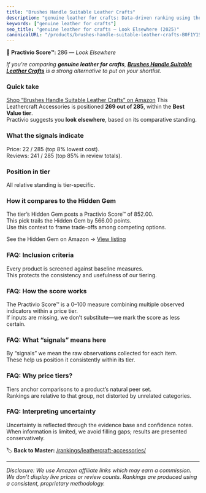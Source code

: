 ```yaml
---
title: "Brushes Handle Suitable Leather Crafts"
description: "genuine leather for crafts: Data-driven ranking using the Practivio Score™. Positioned by quality, value, demand, findability, momentum."
keywords: ["genuine leather for crafts"]
seo_title: "genuine leather for crafts — Look Elsewhere (2025)"
canonicalURL: "/products/brushes-handle-suitable-leather-crafts-B0F1Y1SJJH/"
---
```


**🚫 Practivio Score™:** 286 — _Look Elsewhere_


*If you're comparing **genuine leather for crafts**, **[Brushes Handle Suitable Leather Crafts](https://www.amazon.com/dp/B0F1Y1SJJH?tag=practivio-20)** is a strong alternative to put on your shortlist.*
### Quick take
[Shop “Brushes Handle Suitable Leather Crafts” on Amazon](https://www.amazon.com/dp/B0F1Y1SJJH?tag=practivio-20)
This Leathercraft Accessories is positioned **269 out of 285**, within the **Best Value tier**.  
Practivio suggests you **look elsewhere**, based on its comparative standing.

### What the signals indicate
Price: 22 / 285 (top 8% lowest cost).  
Reviews: 241 / 285 (top 85% in review totals).  

### Position in tier
All relative standing is tier-specific.

### How it compares to the Hidden Gem
The tier’s Hidden Gem posts a Practivio Score™ of 852.00.  
This pick trails the Hidden Gem by 566.00 points.  
Use this context to frame trade-offs among competing options.  

See the Hidden Gem on Amazon → [View listing](https://www.amazon.com/dp/B07PY639B5?tag=practivio-20)

### FAQ: Inclusion criteria
Every product is screened against baseline measures.  
This protects the consistency and usefulness of our tiering.

### FAQ: How the score works
The Practivio Score™ is a 0–100 measure combining multiple observed indicators within a price tier.  
If inputs are missing, we don’t substitute—we mark the score as less certain.

### FAQ: What “signals” means here
By “signals” we mean the raw observations collected for each item.  
These help us position it consistently within its tier.

### FAQ: Why price tiers?
Tiers anchor comparisons to a product’s natural peer set.  
Rankings are relative to that group, not distorted by unrelated categories.

### FAQ: Interpreting uncertainty
Uncertainty is reflected through the evidence base and confidence notes.  
When information is limited, we avoid filling gaps; results are presented conservatively.


🏷️ **Back to Master:** [/rankings/leathercraft-accessories/](/rankings/leathercraft-accessories/)

---
_Disclosure: We use Amazon affiliate links which may earn a commission. We don’t display live prices or review counts. Rankings are produced using a consistent, proprietary methodology._
